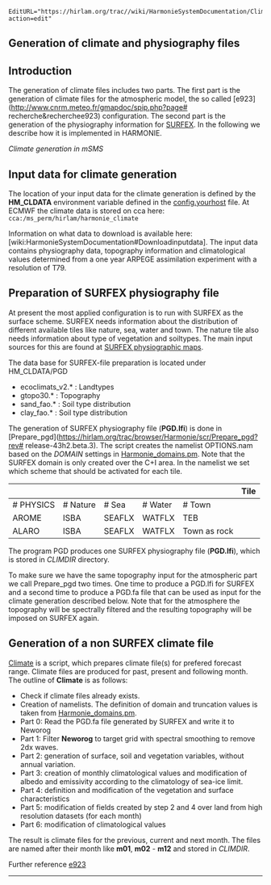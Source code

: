 ```@meta
EditURL="https://hirlam.org/trac//wiki/HarmonieSystemDocumentation/ClimateGeneration?action=edit"
```


## Generation of climate and physiography files

## Introduction

The generation of climate files includes two parts. The first part is the generation of climate files for the atmospheric model, the so called 
[e923](http://www.cnrm.meteo.fr/gmapdoc/spip.php?page# recherche&recherchee923) configuration. The second part is the generation of the physiography information for 
[SURFEX](http://www.cnrm-game-meteo.fr/surfex/). In the following we describe how it is implemented in HARMONIE.

*Climate generation in mSMS*

## Input data for climate generation
The location of your input data for the climate generation is defined by the **HM_CLDATA** environment variable defined in the [config.yourhost](https://hirlam.org/trac/browser/Harmonie/config-sh/config.ecgb-cca?rev=release-43h2.beta.3) file. At ECMWF the climate data is stored on cca here:
` cca:/ms_perm/hirlam/harmonie_climate `

Information on what data to download is available here: [wiki:HarmonieSystemDocumentation#Downloadinputdata]. The input data contains physiography data, topography information and climatological values determined from a one year ARPEGE assimilation experiment with a resolution of T79. 

## Preparation of SURFEX physiography file

At present the most applied configuration is to run with SURFEX as the surface scheme. SURFEX needs information about the distribution of different available tiles like nature, sea, water and town. The nature tile also needs information about type of vegetation and soiltypes. The main input sources for this are found at [SURFEX physiographic maps](http://www.cnrm-game-meteo.fr/surfex/spip.php?rubrique14).

The data base for SURFEX-file preparation is located under HM_CLDATA/PGD
 * ecoclimats_v2.* : Landtypes
 * gtopo30.* : Topography
 * sand_fao.* : Soil type distribution
 * clay_fao.* : Soil type distribution

The generation of SURFEX physiography file (**PGD.lfi**) is done in [Prepare_pgd](https://hirlam.org/trac/browser/Harmonie/scr/Prepare_pgd?rev# release-43h2.beta.3). The script creates the namelist OPTIONS.nam based on the *DOMAIN* settings in [Harmonie_domains.pm](https://hirlam.org/trac/browser/Harmonie/scr/Harmonie_domains.pm?revrelease-43h2.beta.3). Note that the SURFEX domain is only created over the C+I area. In the namelist we set which scheme that should be activated for each tile.

 | ||||| Tile | 
| --- | --- | --- | --- | --- | --- |
 |# PHYSICS|# Nature|# Sea|# Water|# Town|
 |AROME  |ISBA  |SEAFLX|WATFLX |TEB         |
 |ALARO  |ISBA  |SEAFLX|WATFLX |Town as rock|

The program PGD produces one SURFEX physiography file (**PGD.lfi**), which is stored in *CLIMDIR* directory.

To make sure we have the same topography input for the atmospheric part we call Prepare_pgd two times. One time to produce a PGD.lfi for SURFEX and a second time to produce a PGD.fa file that can be used as input for the climate generation described below. Note that for the atmosphere the topography will be spectrally filtered and the resulting topography will be imposed on SURFEX again.
 
## Generation of a non SURFEX climate file

[Climate](https://hirlam.org/trac/browser/Harmonie/scr/Climate?rev=release-43h2.beta.3) is a script, which prepares climate file(s) for 
prefered forecast range. Climate files are produced for past, present and following month. The outline of **Climate** is as follows:

 * Check if climate files already exists.
 * Creation of namelists. The definition of domain and truncation values is taken from [Harmonie_domains.pm](https://hirlam.org/trac/browser/Harmonie/scr/Harmonie_domains.pm?rev=release-43h2.beta.3).
 * Part 0: Read the PGD.fa file generated by SURFEX and write it to Neworog
 * Part 1: Filter  __Neworog__ to target grid with spectral smoothing to remove 2dx waves.
 * Part 2: generation of surface, soil and vegetation variables, without annual variation.
 * Part 3: creation of monthly climatological values and  modification of albedo and emissivity according to the climatology of sea-ice limit.
 * Part 4: definition and modification of the vegetation and surface characteristics
 * Part 5: modification of fields created by step 2 and 4 over land from high resolution datasets (for each month)
 * Part 6: modification of climatological values
 
 The result is climate files for the previous, current and next month. The files are named after their month like **m01**, **m02** - **m12** and stored in *CLIMDIR*.

Further reference [e923](http://www.cnrm.meteo.fr/gmapdoc/IMG/ps/e923_users.ps)


----


